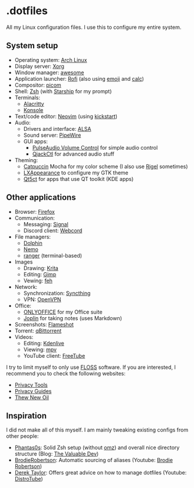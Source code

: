 # .dotfiles

All my Linux configuration files. I use this to configure my entire system.

## System setup

- Operating system: [Arch Linux](https://archlinux.org/)
- Display server: [Xorg](https://www.x.org/)
- Window manager: [awesome](https://awesomewm.org/)
- Application launcher: [Rofi](https://github.com/davatorium/rofi) (also using [emoji](https://github.com/Mange/rofi-emoji) and [calc](https://github.com/svenstaro/rofi-calc))
- Compositor: [picom](https://github.com/yshui/picom)
- Shell: [Zsh](https://www.zsh.org/) (with [Starship](https://starship.rs/) for my prompt)
- Terminals:
  - [Alacritty](https://alacritty.org)
  - [Konsole](https://konsole.kde.org/)
- Text/code editor: [Neovim](https://neovim.io/) (using [kickstart](https://github.com/nvim-lua/kickstart.nvim))
- Audio:
  - Drivers and interface: [ALSA](https://www.alsa-project.org/)
  - Sound server: [PipeWire](https://pipewire.org/)
  - GUI apps:
    - [PulseAudio Volume Control](https://freedesktop.org/software/pulseaudio/pavucontrol/) for simple audio control
    - [QjackCtl](https://qjackctl.sourceforge.io/) for advanced audio stuff
- Theming:
  - [Catpuccin](https://github.com/catppuccin/catppuccin) Mocha for my color scheme (I also use [Rigel](https://github.com/Rigellute/rigel) sometimes)
  - [LXAppearance](https://github.com/lxde/lxappearance) to configure my GTK theme
  - [Qt5ct](https://github.com/desktop-app/qt5ct) for apps that use QT toolkit (KDE apps)

## Other applications

- Browser: [Firefox](https://www.mozilla.org/en-US/firefox/new/)
- Communication:
  - Messaging: [Signal](https://www.signal.org/)
  - Discord client: [Webcord](https://github.com/SpacingBat3/WebCord)
- File managers:
  - [Dolphin](https://apps.kde.org/dolphin/)
  - [Nemo](https://github.com/linuxmint/nemo)
  - [ranger](https://github.com/ranger/ranger) (terminal-based)
- Images
  - Drawing: [Krita](https://krita.org/)
  - Editing: [Gimp](https://www.gimp.org/)
  - Vewing: [feh](https://feh.finalrewind.org/)
- Network:
  - Synchronization: [Syncthing](https://syncthing.net/)
  - VPN: [OpenVPN](https://openvpn.net/)
- Office:
  - [ONLYOFFICE](https://www.onlyoffice.com/) for my Office suite 
  - [Joplin](https://joplinapp.org/) for taking notes (uses Markdown)
- Screenshots: [Flameshot](https://flameshot.org/)
- Torrent: [qBittorrent](https://www.qbittorrent.org/)
- Videos:
  - Editing: [Kdenlive](https://kdenlive.org/en/)
  - Viewing: [mpv](https://mpv.io/)
  - YouTube client: [FreeTube](https://freetubeapp.io/)

I try to limit myself to only use [FLOSS](https://wikipedia.org/wiki/Free_and_open-source_software) software. If you are interested, I recommend you to check the following websites:
- [Privacy Tools](https://www.privacytools.io/)
- [Privacy Guides](https://www.privacyguides.org/)
- [Thew New Oil](https://thenewoil.org/)

## Inspiration

I did not make all of this myself. I am mainly tweaking existing configs from other people:
- [Phantas0s](https://github.com/Phantas0s/.dotfiles): Solid Zsh setup (without [omz](https://ohmyz.sh/)) and overall nice directory structure (Blog: [The Valuable Dev](https://thevaluable.dev/))
- [BrodieRobertson](https://github.com/BrodieRobertson/dotfiles): Automatic sourcing of aliases (Youtube: [Brodie Robertson](https://www.youtube.com/channel/UCld68syR8Wi-GY_n4CaoJGA))
- [Derek Taylor](https://gitlab.com/dwt1/dotfiles): Offers great advice on how to manage dotfiles (Youtube: [DistroTube](https://www.youtube.com/channel/UCVls1GmFKf6WlTraIb_IaJg))
